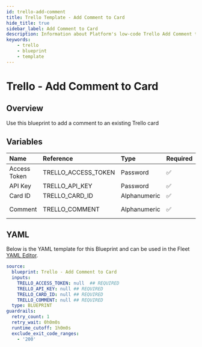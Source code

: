 ```yaml
---
id: trello-add-comment
title: Trello Template - Add Comment to Card
hide_title: true
sidebar_label: Add Comment to Card
description: Information about Platform's low-code Trello Add Comment to Card blueprint. Add a comment to a Trello card 
keywords:
    - trello
    - blueprint
    - template
---
```


# Trello - Add Comment to Card

## Overview
Use this blueprint to add a comment to an existing Trello card

## Variables

| Name | Reference | Type | Required | Default | Options | Description |
|:-----|:----------|:-----|:---------|:--------|:--------|:------------|
| Access Token | TRELLO_ACCESS_TOKEN  | Password |:white_check_mark: | - | - | https://trello.com/power-ups/admin |
| API Key | TRELLO_API_KEY  | Password |:white_check_mark: | - | - | API Key for Trello API |
| Card ID | TRELLO_CARD_ID  | Alphanumeric |:white_check_mark: | - | - | ID of the Trello card |
| Comment | TRELLO_COMMENT  | Alphanumeric |:white_check_mark: | - | - | Comment to add to the card |


## YAML
Below is the YAML template for this Blueprint and can be used in the Fleet [YAML Editor](../../reference/fleets/yaml-editor.md).
```yaml
source:
  blueprint: Trello - Add Comment to Card
  inputs:
    TRELLO_ACCESS_TOKEN: null  ## REQUIRED
    TRELLO_API_KEY: null ## REQUIRED
    TRELLO_CARD_ID: null ## REQUIRED
    TRELLO_COMMENT: null ## REQUIRED
  type: BLUEPRINT
guardrails:
  retry_count: 1
  retry_wait: 0h0m0s
  runtime_cutoff: 1h0m0s
  exclude_exit_code_ranges:
    - '200'

```
